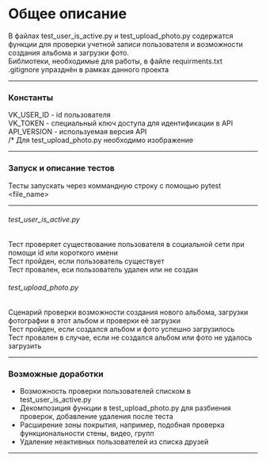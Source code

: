 # Общее описание #

В файлах test_user_is_active.py и test_upload_photo.py содержатся функции для проверки учетной записи пользователя и возможности создания альбома и загрузки фото.  
Библиотеки, необходимые для работы, в файле requirments.txt  
.gitignore упразднён в рамках данного проекта
***
### Константы
VK_USER_ID - id пользователя  
VK_TOKEN - специальный ключ доступа для идентификации в API  
API_VERSION - используемая версия API  
/* Для test_upload_photo.py необходимо изображение
***
### Запуск и описание тестов
Тесты запускать через коммандную строку с помощью pytest <file_name>
***
###### test_user_is_active.py
Тест проверяет существование пользователя в социальной сети при помощи id или короткого имени  
Тест пройден, если пользователь существует  
Тест провален, еси пользователь удален или не создан

###### test_upload_photo.py
Сценарий проверки возможности создания нового альбома, загрузки фотографии в этот альбом и проверки её загрузки  
Тест пройден, если создался альбом и фото успешно загрузилось  
Тест провален в случае, если не создался альбом или фото не удалось загрузить
***
### Возможные доработки
+ Возможность проверки пользователей списком в test_user_is_active.py
+ Декомпозиция функции в test_upload_photo.py для разбиения проверок, добавление удаления после теста
+ Расширение зоны покрытия, например, подобная проверка функциональности стены, видео, групп
+ Удаление неактивных пользователей из списка друзей
***
